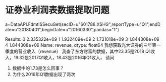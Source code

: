 # 证券业利润表数据提取问题

a=DataAPI.FdmtISSecuGet(secID=u"601788.XSHG",reportType=u"Q1",endDate=u"20180401",beginDate=u"20160330",pandas="1")

Results:
0    2.335322e+09
1    1.932409e+09
2    1.731018e+09
3    1.844308e+09
4    1.844308e+09
Name: revenue, dtype: float64
我想获取光大证券的三年第一季度的营业收入（revenue）
我查了东方财富的数据，其中23.35是2018 Q1收入，19.32是2017Q1收入，18.43是2016年Q1收入，
请问
1. 数据中的1.73是怎么回事？
2. 为什么2016年Q1数据出现了两次